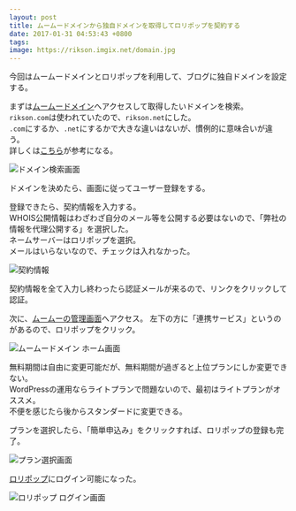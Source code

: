 ```yaml
---
layout: post
title: ムームードメインから独自ドメインを取得してロリポップを契約する
date: 2017-01-31 04:53:43 +0800
tags: 
image: https://rikson.imgix.net/domain.jpg
---
```

今回はムームードメインとロリポップを利用して、ブログに独自ドメインを設定する。

まずは[ムームードメイン](https://muumuu-domain.com/)へアクセスして取得したいドメインを検索。  
`rikson.com`は使われていたので、`rikson.net`にした。  
`.com`にするか、`.net`にするかで大きな違いはないが、慣例的に意味合いが違う。  
詳しくは[こちら](https://cquery.net/domain_seo.html)が参考になる。

![ドメイン検索画面](https://rikson.imgix.net/39CB8D64-A661-484B-8A29-623FAE86070A-1024x501.png)

ドメインを決めたら、画面に従ってユーザー登録をする。

登録できたら、契約情報を入力する。  
WHOIS公開情報はわざわざ自分のメール等を公開する必要はないので、「弊社の情報を代理公開する」を選択した。  
ネームサーバーはロリポップを選択。  
メールはいらないなので、チェックは入れなかった。

![契約情報](https://rikson.imgix.net/4523D7B4-2707-4CA7-AECD-A823BE397B22-1024x530.png)

契約情報を全て入力し終わったら認証メールが来るので、リンクをクリックして認証。

次に、[ムームーの管理画面](https://muumuu-domain.com/?mode=conpane)へアクセス。
左下の方に「連携サービス」というのがあるので、ロリポップをクリック。

![ムームードメイン ホーム画面](https://rikson.imgix.net/B5ED1478-CF05-4BEF-9CF7-7EDA6AA7C14A-1024x527.png)

無料期間は自由に変更可能だが、無料期間が過ぎると上位プランにしか変更できない。  
WordPressの運用ならライトプランで問題ないので、最初はライトプランがオススメ。  
不便を感じたら後からスタンダードに変更できる。

プランを選択したら、「簡単申込み」をクリックすれば、ロリポップの登録も完了。

![プラン選択画面](https://rikson.imgix.net/C32C5DBE-3301-4F8A-ADB9-1F5183C1B6CF-1024x525.png)

[ロリポップ](https://user.lolipop.jp/)にログイン可能になった。

![ロリポップ ログイン画面](https://rikson.imgix.net/DB2F8171-50D7-49FC-A06B-D69AD8AB2BC4-1024x472.png)

